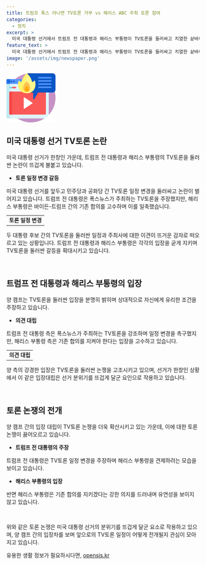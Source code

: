 ```yaml
---
title: 트럼프 폭스 아니면 TV토론 거부 vs 해리스 ABC 주최 토론 참여
categories:
  - 정치
excerpt: >
  미국 대통령 선거에서 트럼프 전 대통령과 해리스 부통령이 TV토론을 둘러싸고 치열한 샅바싸움을 벌이고 있습니다. 트럼프는 토론 일정을 변경하려 하지만 해리스는 기존 합의를 고수하며 강력히 반발하고 있습니다. 양측은 토론을 주최한 사에서 우세할 수 있도록 압박하고 있으며, 두 후보 모두 각각의 이점을 찾으려는 노력이 극심합니다. 이에 대한 시기와 방송사 등을 둘러싼 갈등이 더욱 뜨거워지고 있습니다.
feature_text: >
  미국 대통령 선거에서 트럼프 전 대통령과 해리스 부통령이 TV토론을 둘러싸고 치열한 샅바싸움을 벌이고 있습니다. 트럼프는 토론 일정을 변경하려 하지만 해리스는 기존 합의를 고수하며 강력히 반발하고 있습니다. 양측은 토론을 주최한 사에서 우세할 수 있도록 압박하고 있으며, 두 후보 모두 각각의 이점을 찾으려는 노력이 극심합니다. 이에 대한 시기와 방송사 등을 둘러싼 갈등이 더욱 뜨거워지고 있습니다.
image: '/assets/img/newspaper.png'
---
```


<p><img src="/assets/img/news.png" alt="rentncar 속보" /></p>

<h2 data-ke-size="size26">미국 대통령 선거 TV토론 논란</h2>

<p>미국 대통령 선거가 한창인 가운데, 트럼프 전 대통령과 해리스 부통령의 TV토론을 둘러싼 논란이 뜨겁게 불붙고 있습니다.</p>

<ul>
  <li><b>토론 일정 변경 갈등</b></li>
</ul>

<p>미국 대통령 선거를 앞두고 민주당과 공화당 간 TV토론 일정 변경을 둘러싸고 논란이 벌어지고 있습니다. 트럼프 전 대통령은 폭스뉴스가 주최하는 TV토론을 주장했지만, 해리스 부통령은 바이든-트럼프 간의 기존 합의를 고수하며 이를 일축했습니다.</p>

<table>
  <tr>
    <td style="text-align: center; height: 17px;"><b>토론 일정 변경</b></td>
  </tr>
</table>

<p>두 대통령 후보 간의 TV토론을 둘러싼 일정과 주최사에 대한 이견이 뜨거운 감자로 떠오르고 있는 상황입니다. 트럼프 전 대통령과 해리스 부통령은 각각의 입장을 굳게 지키며 TV토론을 둘러싼 갈등을 확대시키고 있습니다.</p>

<p data-ke-size="size16">&nbsp;</p>

<h2 data-ke-size="size26">트럼프 전 대통령과 해리스 부통령의 입장</h2>

<p>양 캠프는 TV토론을 둘러싼 입장을 분명히 밝히며 상대적으로 자신에게 유리한 조건을 주장하고 있습니다.</p>

<ul>
  <li><b>의견 대립</b></li>
</ul>

<p>트럼프 전 대통령 측은 폭스뉴스가 주최하는 TV토론을 강조하며 일정 변경을 촉구했지만, 해리스 부통령 측은 기존 합의를 지켜야 한다는 입장을 고수하고 있습니다.</p>

<table>
  <tr>
    <td style="text-align: center; height: 17px;"><b>의견 대립</b></td>
  </tr>
</table>

<p>양 측의 강경한 입장은 TV토론을 둘러싼 논쟁을 고조시키고 있으며, 선거가 한창인 상황에서 이 같은 입장대립은 선거 분위기를 뜨겁게 달군 요인으로 작용하고 있습니다.</p>

<p data-ke-size="size16">&nbsp;</p>

<h2 data-ke-size="size26">토론 논쟁의 전개</h2>

<p>양 캠프 간의 입장 대립이 TV토론 논쟁을 더욱 확산시키고 있는 가운데, 이에 대한 토론 논쟁이 끓어오르고 있습니다.</p>

<ul>
  <li><b>트럼프 전 대통령의 주장</b></li>
</ul>

<p>트럼프 전 대통령은 TV토론 일정 변경을 주장하며 해리스 부통령을 견제하려는 모습을 보이고 있습니다.</p>

<ul>
  <li><b>해리스 부통령의 입장</b></li>
</ul>

<p>반면 해리스 부통령은 기존 합의를 지키겠다는 강한 의지를 드러내며 유연성을 보이지 않고 있습니다.</p>

<p data-ke-size="size16">&nbsp;</p>

<p>위와 같은 토론 논쟁은 미국 대통령 선거의 분위기를 뜨겁게 달군 요소로 작용하고 있으며, 양 캠프 간의 입장차를 보며 앞으로의 TV토론 일정이 어떻게 전개될지 관심이 모아지고 있습니다.</p>
유용한 생활 정보가 필요하시다면, <a href="https://opensis.kr" rel="dofollow">opensis.kr</a>


